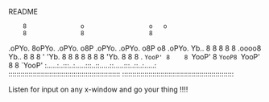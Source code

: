 README


        8               o                  o   o        
        8               8                  8            
 .oPYo. 8oPYo. .oPYo.  o8P .oPYo. .oPYo.  o8P o8 .oPYo. 
 Yb..   8    8 8    8   8  .oooo8 Yb..     8   8 8    ' 
   'Yb. 8    8 8    8   8  8    8   'Yb.   8   8 8    . 
 `YooP' 8    8 `YooP'   8  `YooP8 `YooP'   8   8 `YooP' 
 :.....:..:::..:.....:::..::.....::.....:::..::..:.....:
 :::::::::::::::::::::::::::::::::::::::::::::::::::::::
 :::::::::::::::::::::::::::::::::::::::::::::::::::::::



Listen for input on any x-window and go your thing !!!!
